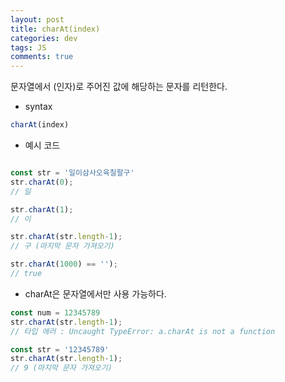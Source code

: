 ```yaml
---  
layout: post
title: charAt(index)
categories: dev
tags: JS
comments: true
---
```


문자열에서 (인자)로 주어진 값에 해당하는 문자를 리턴한다.

- syntax

```javascript
charAt(index)
```

- 예시 코드

```javascript

const str = '일이삼사오육칠팔구'
str.charAt(0); 
// 일

str.charAt(1);
// 이

str.charAt(str.length-1);
// 구 (마지막 문자 가져오기)

str.charAt(1000) == ''); 
// true
```

- charAt은 문자열에서만 사용 가능하다.

```javascript
const num = 12345789
str.charAt(str.length-1);
// 타입 에러 : Uncaught TypeError: a.charAt is not a function

const str = '12345789'
str.charAt(str.length-1);
// 9 (마지막 문자 가져오기)
```

